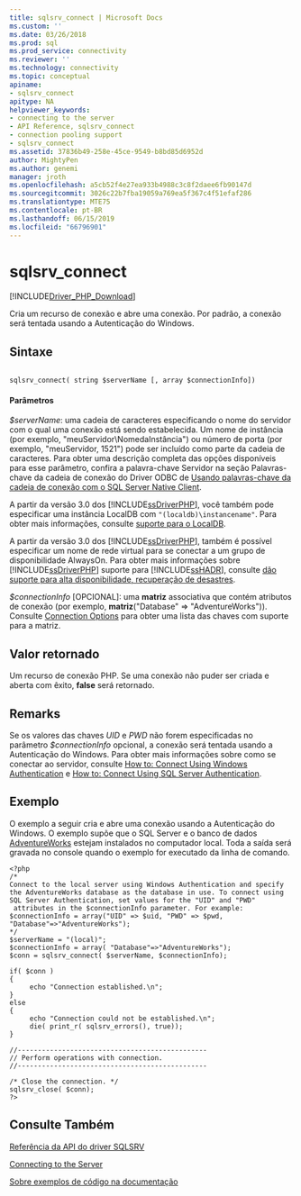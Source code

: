 ```yaml
---
title: sqlsrv_connect | Microsoft Docs
ms.custom: ''
ms.date: 03/26/2018
ms.prod: sql
ms.prod_service: connectivity
ms.reviewer: ''
ms.technology: connectivity
ms.topic: conceptual
apiname:
- sqlsrv_connect
apitype: NA
helpviewer_keywords:
- connecting to the server
- API Reference, sqlsrv_connect
- connection pooling support
- sqlsrv_connect
ms.assetid: 37836b49-258e-45ce-9549-b8bd85d6952d
author: MightyPen
ms.author: genemi
manager: jroth
ms.openlocfilehash: a5cb52f4e27ea933b4988c3c8f2daee6fb90147d
ms.sourcegitcommit: 3026c22b7fba19059a769ea5f367c4f51efaf286
ms.translationtype: MTE75
ms.contentlocale: pt-BR
ms.lasthandoff: 06/15/2019
ms.locfileid: "66796901"
---
```

# <a name="sqlsrvconnect"></a>sqlsrv_connect
[!INCLUDE[Driver_PHP_Download](../../includes/driver_php_download.md)]

Cria um recurso de conexão e abre uma conexão. Por padrão, a conexão será tentada usando a Autenticação do Windows.  
  
## <a name="syntax"></a>Sintaxe  
  
```  
  
sqlsrv_connect( string $serverName [, array $connectionInfo])  
```  
  
#### <a name="parameters"></a>Parâmetros  
*$serverName*: uma cadeia de caracteres especificando o nome do servidor com o qual uma conexão está sendo estabelecida. Um nome de instância (por exemplo, "meuServidor\NomedaInstância") ou número de porta (por exemplo, "meuServidor, 1521") pode ser incluído como parte da cadeia de caracteres. Para obter uma descrição completa das opções disponíveis para esse parâmetro, confira a palavra-chave Servidor na seção Palavras-chave da cadeia de conexão do Driver ODBC de [Usando palavras-chave da cadeia de conexão com o SQL Server Native Client](../../relational-databases/native-client/applications/using-connection-string-keywords-with-sql-server-native-client.md).  
  
A partir da versão 3.0 dos [!INCLUDE[ssDriverPHP](../../includes/ssdriverphp_md.md)], você também pode especificar uma instância LocalDB com `"(localdb)\instancename"`. Para obter mais informações, consulte [suporte para o LocalDB](../../connect/php/php-driver-for-sql-server-support-for-localdb.md).  
  
A partir da versão 3.0 dos [!INCLUDE[ssDriverPHP](../../includes/ssdriverphp_md.md)], também é possível especificar um nome de rede virtual para se conectar a um grupo de disponibilidade AlwaysOn. Para obter mais informações sobre [!INCLUDE[ssDriverPHP](../../includes/ssdriverphp_md.md)] suporte para [!INCLUDE[ssHADR](../../includes/sshadr_md.md)], consulte [dão suporte para alta disponibilidade, recuperação de desastres](../../connect/php/php-driver-for-sql-server-support-for-high-availability-disaster-recovery.md).  
  
*$connectionInfo* [OPCIONAL]: uma **matriz** associativa que contém atributos de conexão (por exemplo, **matriz**("Database" => "AdventureWorks")). Consulte [Connection Options](../../connect/php/connection-options.md) para obter uma lista das chaves com suporte para a matriz.  
  
## <a name="return-value"></a>Valor retornado  
Um recurso de conexão PHP. Se uma conexão não puder ser criada e aberta com êxito, **false** será retornado.  
  
## <a name="remarks"></a>Remarks  
Se os valores das chaves *UID* e *PWD* não forem especificadas no parâmetro *$connectionInfo* opcional, a conexão será tentada usando a Autenticação do Windows. Para obter mais informações sobre como se conectar ao servidor, consulte [How to: Connect Using Windows Authentication](../../connect/php/how-to-connect-using-windows-authentication.md) e [How to: Connect Using SQL Server Authentication](../../connect/php/how-to-connect-using-sql-server-authentication.md).  
  
## <a name="example"></a>Exemplo  
O exemplo a seguir cria e abre uma conexão usando a Autenticação do Windows. O exemplo supõe que o SQL Server e o banco de dados [AdventureWorks](https://www.codeplex.com/SqlServerSamples) estejam instalados no computador local. Toda a saída será gravada no console quando o exemplo for executado da linha de comando.  
  
```  
<?php  
/*  
Connect to the local server using Windows Authentication and specify  
the AdventureWorks database as the database in use. To connect using  
SQL Server Authentication, set values for the "UID" and "PWD"  
 attributes in the $connectionInfo parameter. For example:  
$connectionInfo = array("UID" => $uid, "PWD" => $pwd, "Database"=>"AdventureWorks");  
*/  
$serverName = "(local)";  
$connectionInfo = array( "Database"=>"AdventureWorks");  
$conn = sqlsrv_connect( $serverName, $connectionInfo);  
  
if( $conn )  
{  
     echo "Connection established.\n";  
}  
else  
{  
     echo "Connection could not be established.\n";  
     die( print_r( sqlsrv_errors(), true));  
}  
  
//-----------------------------------------------  
// Perform operations with connection.  
//-----------------------------------------------  
  
/* Close the connection. */  
sqlsrv_close( $conn);  
?>  
```  
  
## <a name="see-also"></a>Consulte Também  
[Referência da API do driver SQLSRV](../../connect/php/sqlsrv-driver-api-reference.md)

[Connecting to the Server](../../connect/php/connecting-to-the-server.md)

[Sobre exemplos de código na documentação](../../connect/php/about-code-examples-in-the-documentation.md)  
  
